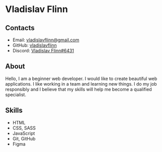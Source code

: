 # Vladislav Flinn

## Contacts

- Email: vladislavflinn@gmail.com
- GitHub: [vladislavflinn](https://github.com/vladislavflinn)
- Discord: [Vladislav Flinn#6431](https://discord.com/users/1123162787112308746)

## About

Hello, I am a beginner web developer. I would like to create beautiful web applications. I like working in a team and learning new things. I do my job responsibly and I believe that my skills will help me become a qualified specialist.

## Skills

- HTML
- CSS, SASS
- JavaScript
- Git, GitHub
- Figma